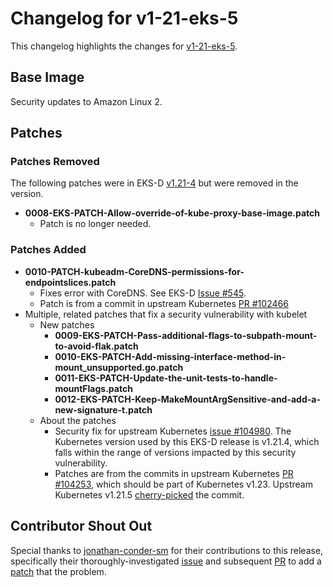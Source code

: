 # Changelog for v1-21-eks-5

This changelog highlights the changes for [v1-21-eks-5](https://github.com/aws/eks-distro/tree/v1-21-eks-5).

## Base Image

Security updates to Amazon Linux 2.

## Patches

### Patches Removed

The following patches were in EKS-D [v1.21-4](https://github.com/aws/eks-distro/tree/v1-21-eks-4/projects/kubernetes/kubernetes/1-21/patches)
but were removed in the version.

* **0008-EKS-PATCH-Allow-override-of-kube-proxy-base-image.patch**
  * Patch is no longer needed.

### Patches Added
* **0010-PATCH-kubeadm-CoreDNS-permissions-for-endpointslices.patch**
  * Fixes error with CoreDNS. See EKS-D 
  [Issue #545](https://github.com/aws/eks-distro/issues/545).
  * Patch is from a commit in upstream Kubernetes 
  [PR #102466](https://github.com/kubernetes/kubernetes/pull/102466)
* Multiple, related patches that fix a security vulnerability with kubelet
  * New patches
    * **0009-EKS-PATCH-Pass-additional-flags-to-subpath-mount-to-avoid-flak.patch**
    * **0010-EKS-PATCH-Add-missing-interface-method-in-mount_unsupported.go.patch**
    * **0011-EKS-PATCH-Update-the-unit-tests-to-handle-mountFlags.patch**
    * **0012-EKS-PATCH-Keep-MakeMountArgSensitive-and-add-a-new-signature-t.patch**
  * About the patches
    * Security fix for upstream Kubernetes
    [issue #104980](https://github.com/kubernetes/kubernetes/issues/104980). 
    The Kubernetes version used by this EKS-D release is v1.21.4, which falls
    within the range of versions impacted by this security vulnerability.
    * Patches are from the commits in upstream Kubernetes 
    [PR #104253](https://github.com/kubernetes/kubernetes/pull/104253), which 
    should be part of Kubernetes v1.23. Upstream Kubernetes v1.21.5
    [cherry-picked](https://github.com/kubernetes/kubernetes/pull/104347) the commit.

## Contributor Shout Out

Special thanks to [jonathan-conder-sm](https://github.com/jonathan-conder-sm) 
for their contributions to this release, specifically their 
thoroughly-investigated [issue](https://github.com/aws/eks-distro/issues/545) 
and subsequent [PR](https://github.com/aws/eks-distro/issues/545) to 
add a [patch](https://github.com/aws/eks-distro/blob/v1-21-eks-5/projects/kubernetes/kubernetes/1-21/patches/0010-PATCH-kubeadm-CoreDNS-permissions-for-endpointslices.patch)
that the problem.
